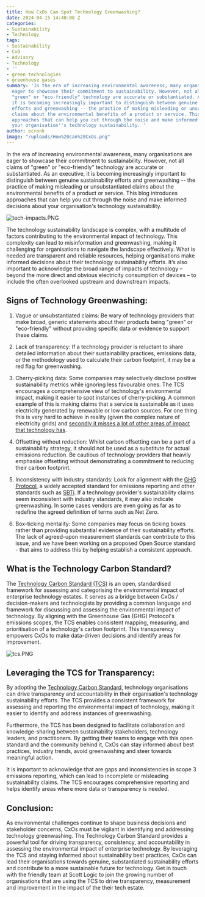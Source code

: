 ```yaml
---
title: How CxOs Can Spot Technology Greenwashing?
date: 2024-04-15 14:40:00 Z
categories:
- Sustainability
- Technology
tags:
- Sustainability
- CxO
- Advisory
- Technology
- ''
- green technologies
- greenhouse gases
summary: 'In the era of increasing environmental awareness, many organisations are
  eager to showcase their commitment to sustainability. However, not all claims of
  "green" or "eco-friendly" technology are accurate or substantiated. As an executive,
  it is becoming increasingly important to distinguish between genuine sustainability
  efforts and greenwashing -- the practice of making misleading or unsubstantiated
  claims about the environmental benefits of a product or service. This blog introduces
  approaches that can help you cut through the noise and make informed decisions about
  your organisation''s technology sustainability. '
author: ocronk
image: "/uploads/How%20can%20CxOs.png"
---
```


In the era of increasing environmental awareness, many organisations are eager to showcase their commitment to sustainability. However, not all claims of "green" or "eco-friendly" technology are accurate or substantiated. As an executive, it is becoming increasingly important to distinguish between genuine sustainability efforts and greenwashing -- the practice of making misleading or unsubstantiated claims about the environmental benefits of a product or service. This blog introduces approaches that can help you cut through the noise and make informed decisions about your organisation's technology sustainability. 

![tech-impacts.PNG](/uploads/tech-impacts.PNG)

The technology sustainability landscape is complex, with a multitude of factors contributing to the environmental impact of technology. This complexity can lead to misinformation and greenwashing, making it challenging for organisations to navigate the landscape effectively. What is needed are transparent and reliable resources, helping organisations make informed decisions about their technology sustainability efforts. It’s also important to acknowledge the broad range of impacts of technology – beyond the more direct and obvious electricity consumption of devices – to include the often overlooked upstream and downstream impacts. 

## Signs of Technology Greenwashing: 

1. Vague or unsubstantiated claims: Be wary of technology providers that make broad, generic statements about their products being "green" or "eco-friendly" without providing specific data or evidence to support these claims.

2. Lack of transparency: If a technology provider is reluctant to share detailed information about their sustainability practices, emissions data, or the methodology used to calculate their carbon footprint, it may be a red flag for greenwashing. 

3. Cherry-picking data: Some companies may selectively disclose positive sustainability metrics while ignoring less favourable ones. The TCS encourages a comprehensive view of technology's environmental impact, making it easier to spot instances of cherry-picking. A common example of this is making claims that a service is sustainable as it uses electricity generated by renewable or low carbon sources. For one thing this is very hard to achieve in reality (given the complex nature of electricity grids) and [secondly it misses a lot of other areas of impact that technology has](https://blog.scottlogic.com/2023/10/26/conscientious-computing-facing-into-big-tech-challenges.html). 

4. Offsetting without reduction: Whilst carbon offsetting can be a part of a sustainability strategy, it should not be used as a substitute for actual emissions reduction. Be cautious of technology providers that heavily emphasise offsetting without demonstrating a commitment to reducing their carbon footprint. 

5. Inconsistency with industry standards: Look for alignment with the [GHG Protocol](https://ghgprotocol.org/), a widely accepted standard for emissions reporting and other standards such as [SBTi](https://sciencebasedtargets.org/). If a technology provider's sustainability claims seem inconsistent with industry standards, it may also indicate greenwashing. In some cases vendors are even going as far as to redefine the agreed definition of terms such as Net Zero.

6. Box-ticking mentality: Some companies may focus on ticking boxes rather than providing substantial evidence of their sustainability efforts. The lack of agreed-upon measurement standards can contribute to this issue, and we have been working on a proposed Open Source standard - that aims to address this by helping establish a consistent approach.  

## What is the Technology Carbon Standard? 

The [Technology Carbon Standard (TCS)](https://www.techcarbonstandard.org/) is an open, standardised framework for assessing and categorising the environmental impact of enterprise technology estates. It serves as a bridge between CxOs / decision-makers and technologists by providing a common language and framework for discussing and assessing the environmental impact of technology. By aligning with the Greenhouse Gas (GHG) Protocol's emissions scopes, the TCS enables consistent mapping, measuring, and prioritisation of a technology's carbon footprint. This transparency empowers CxOs to make data-driven decisions and identify areas for improvement. 

![tcs.PNG](/uploads/tcs.PNG)

## Leveraging the TCS for Transparency: 

By adopting the [Technology Carbon Standard](https://www.techcarbonstandard.org/), technology organisations can drive transparency and accountability in their organisation's technology sustainability efforts. The TCS provides a consistent framework for assessing and reporting the environmental impact of technology, making it easier to identify and address instances of greenwashing. 

Furthermore, the TCS has been designed to facilitate collaboration and knowledge-sharing between sustainability stakeholders, technology leaders, and practitioners. By getting their teams to engage with this open standard and the community behind it, CxOs can stay informed about best practices, industry trends, avoid greenwashing and steer towards meaningful action. 
 
It is important to acknowledge that are gaps and inconsistencies in scope 3 emissions reporting, which can lead to incomplete or misleading sustainability claims. The TCS encourages comprehensive reporting and helps identify areas where more data or transparency is needed. 

## Conclusion: 

As environmental challenges continue to shape business decisions and stakeholder concerns, CxOs must be vigilant in identifying and addressing technology greenwashing. The Technology Carbon Standard provides a powerful tool for driving transparency, consistency, and accountability in assessing the environmental impact of enterprise technology. By leveraging the TCS and staying informed about sustainability best practices, CxOs can lead their organisations towards genuine, substantiated sustainability efforts and contribute to a more sustainable future for technology. Get in touch with the friendly team at Scott Logic to join the growing number of organisations that are using the TCS to drive transparency, measurement and improvement in the impact of the their tech estate. 
